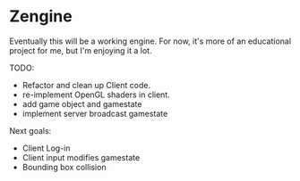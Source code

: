 Zengine
=======

Eventually this will be a working engine. For now, it's more of an educational project for me, but I'm enjoying it a lot.


TODO:

- Refactor and clean up Client code.
- re-implement OpenGL shaders in client.
- add game object and gamestate
- implement server broadcast gamestate


Next goals:
- Client Log-in
- Client input modifies gamestate
- Bounding box collision